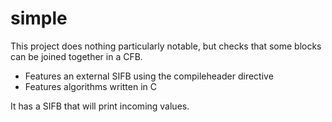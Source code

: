 # simple

This project does nothing particularly notable, but checks that some blocks can be joined together in a CFB. 

* Features an external SIFB using the compileheader directive
* Features algorithms written in C

It has a SIFB that will print incoming values.